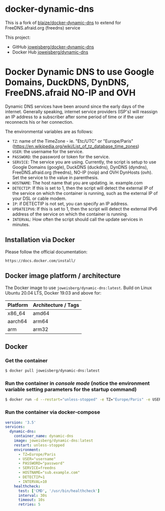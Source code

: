 # docker-dynamic-dns

This is a fork of [blaize/docker-dynamic-dns](https://github.com/theonemule/docker-dynamic-dns/) to extend for FreeDNS.afraid.org (freedns) service

This project:

- GitHub [joweisberg/docker-dynamic-dns](https://github.com/joweisberg/docker-dynamic-dns/)
- Docker Hub [joweisberg/dynamic-dns](https://hub.docker.com/r/joweisberg/dynamic-dns/)

# Docker Dynamic DNS to use Google Domains, DuckDNS, DynDNS, FreeDNS.afraid NO-IP and OVH

Dynamic DNS services have been around since the early days of the internet. Generally speaking, internet service providers (ISP's) will reassign an IP address to a subscriber after some period of time or if the user reconnects his or her connection.

The environmental variables are as follows:

- `TZ`: name of the TimeZone - ie. "Etc/UTC" or "Europe/Paris" (https://en.wikipedia.org/wiki/List_of_tz_database_time_zones)
- `USER`: the username for the service.
- `PASSWORD`: the password or token for the service.
- `SERVICE`: The service you are using. Currently, the script is setup to use Google Domains (google), DuckDNS (duckdns), DynDNS (dyndns), FreeDNS.afraid.org (freedns), NO-IP (noip) and OVH DynHosts (ovh). Set the service to the value in parenthesis.
- `HOSTNAME`: The host name that you are updating. ie. example.com
- `DETECTIP`: If this is set to 1, then the script will detect the external IP of the service on which the container is running, such as the external IP of your DSL or cable modem.
- `IP`: if DETECTIP is not set, you can specify an IP address.
- `UPDATEIPV6`: If this is set to 1, then the script will detect the external IPv6 address of the service on which the container is running.
- `INTERVAL`: How often the script should call the update services in minutes.

## Installation via Docker

Please follow the official documentation:

    https://docs.docker.com/install/

## Docker image platform / architecture

The Docker image to use `joweisberg/dynamic-dns:latest`.
Build on Linux Ubuntu 20.04 LTS, Docker 19.03 and above for:

| Platform | Architecture / Tags |
| -------- | ------------------- |
| x86_64   | amd64               |
| aarch64  | arm64               |
| arm      | arm32               |

## Docker

### Get the container

```bash
$ docker pull joweisberg/dynamic-dns:latest
```

### Run the container in _console mode_ (notice the environment variable setting parameters for the startup command)

```bash
$ docker run -d --restart="unless-stopped" -e TZ="Europe/Paris" -e USER="username" -e PASSWORD="password" -e SERVICE="freedns" -e HOSTNAME="sub.example.com" -e DETECTIP=1 -e INTERVAL=10 joweisberg/dynamic-dns:latest
```

### Run the container via docker-compose

```yml
version: '3.5'
services:
  dynamic-dns:
    container_name: dynamic-dns
    image: joweisberg/dynamic-dns:latest
    restart: unless-stopped
    environment:
      - TZ=Europe/Paris
      - USER="username"
      - PASSWORD="password"
      - SERVICE=freedns
      - HOSTNAME="sub.example.com"
      - DETECTIP=1
      - INTERVAL=10
    healthcheck:
      test: ['CMD', '/usr/bin/healthcheck']
      interval: 30s
      timeout: 10s
      retries: 5
```
